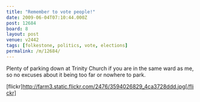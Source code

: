 ```yaml
---
title: "Remember to vote people!"
date: 2009-06-04T07:10:44.000Z
post: 12684
board: 8
layout: post
venue: v2442
tags: [folkestone, politics, vote, elections]
permalink: /m/12684/
---
```

Plenty of parking down at Trinity Church if you are in the same ward as me, so no excuses about it being too far or nowhere to park.

[flickr]http://farm3.static.flickr.com/2476/3594026829_4ca3728ddd.jpg[/flickr]
